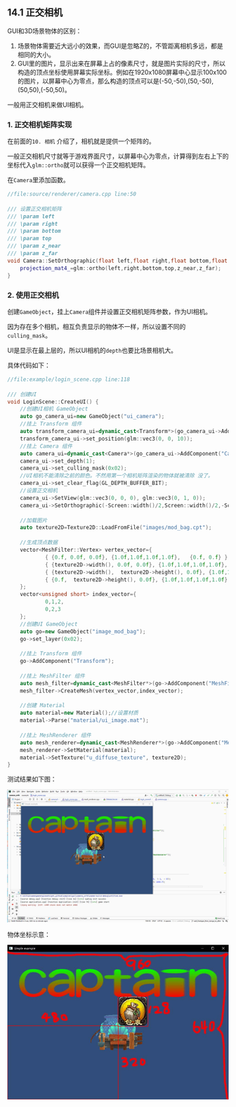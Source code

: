 ## 14.1 正交相机

GUI和3D场景物体的区别：

1. 场景物体需要近大远小的效果，而GUI是忽略Z的，不管距离相机多远，都是相同的大小。
2. GUI里的图片，显示出来在屏幕上占的像素尺寸，就是图片实际的尺寸，所以构造的顶点坐标使用屏幕实际坐标。例如在1920x1080屏幕中心显示100x100的图片，以屏幕中心为零点，那么构造的顶点可以是(-50,-50),(50,-50),(50,50),(-50,50)。

一般用正交相机来做UI相机。

### 1. 正交相机矩阵实现

在前面的`10. 相机` 介绍了，相机就是提供一个矩阵的。

一般正交相机尺寸就等于游戏界面尺寸，以屏幕中心为零点，计算得到左右上下的坐标代入`glm::ortho`就可以获得一个正交相机矩阵。

在`Camera`里添加函数。

```c++
//file:source/renderer/camera.cpp line:50

/// 设置正交相机矩阵
/// \param left
/// \param right
/// \param bottom
/// \param top
/// \param z_near
/// \param z_far
void Camera::SetOrthographic(float left,float right,float bottom,float top,float z_near,float z_far) {
    projection_mat4_=glm::ortho(left,right,bottom,top,z_near,z_far);
}
```

### 2. 使用正交相机

创建`GameObject`，挂上`Camera`组件并设置正交相机矩阵参数，作为UI相机。

因为存在多个相机，相互负责显示的物体不一样，所以设置不同的`culling_mask`。

UI是显示在最上层的，所以UI相机的`depth`也要比场景相机大。

具体代码如下：

```c++
//file:example/login_scene.cpp line:118

/// 创建UI
void LoginScene::CreateUI() {
    //创建UI相机 GameObject
    auto go_camera_ui=new GameObject("ui_camera");
    //挂上 Transform 组件
    auto transform_camera_ui=dynamic_cast<Transform*>(go_camera_ui->AddComponent("Transform"));
    transform_camera_ui->set_position(glm::vec3(0, 0, 10));
    //挂上 Camera 组件
    auto camera_ui=dynamic_cast<Camera*>(go_camera_ui->AddComponent("Camera"));
    camera_ui->set_depth(1);
    camera_ui->set_culling_mask(0x02);
    //UI相机不能清除之前的颜色。不然用第一个相机矩阵渲染的物体就被清除 没了。
    camera_ui->set_clear_flag(GL_DEPTH_BUFFER_BIT);
    //设置正交相机
    camera_ui->SetView(glm::vec3(0, 0, 0), glm::vec3(0, 1, 0));
    camera_ui->SetOrthographic(-Screen::width()/2,Screen::width()/2,-Screen::height()/2,Screen::height()/2,-100,100);

    //加载图片
    auto texture2D=Texture2D::LoadFromFile("images/mod_bag.cpt");

    //生成顶点数据
    vector<MeshFilter::Vertex> vertex_vector={
            { {0.f, 0.0f, 0.0f}, {1.0f,1.0f,1.0f,1.0f},   {0.f, 0.f} },
            { {texture2D->width(), 0.0f, 0.0f}, {1.0f,1.0f,1.0f,1.0f},   {1.f, 0.f} },
            { {texture2D->width(),  texture2D->height(), 0.0f}, {1.0f,1.0f,1.0f,1.0f},   {1.f, 1.f} },
            { {0.f,  texture2D->height(), 0.0f}, {1.0f,1.0f,1.0f,1.0f},   {0.f, 1.f} }
    };
    vector<unsigned short> index_vector={
            0,1,2,
            0,2,3
    };
    //创建UI GameObject
    auto go=new GameObject("image_mod_bag");
    go->set_layer(0x02);

    //挂上 Transform 组件
    go->AddComponent("Transform");

    //挂上 MeshFilter 组件
    auto mesh_filter=dynamic_cast<MeshFilter*>(go->AddComponent("MeshFilter"));
    mesh_filter->CreateMesh(vertex_vector,index_vector);

    //创建 Material
    auto material=new Material();//设置材质
    material->Parse("material/ui_image.mat");

    //挂上 MeshRenderer 组件
    auto mesh_renderer=dynamic_cast<MeshRenderer*>(go->AddComponent("MeshRenderer"));
    mesh_renderer->SetMaterial(material);
    material->SetTexture("u_diffuse_texture", texture2D);
}
```

测试结果如下图：

![](../../imgs/gui/camera_ortho/ui_camera_ok.gif)

物体坐标示意：

![](../../imgs/gui/camera_ortho/ui_pos_mark.jpg)